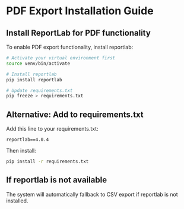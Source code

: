# PDF Export Installation Guide

## Install ReportLab for PDF functionality

To enable PDF export functionality, install reportlab:

```bash
# Activate your virtual environment first
source venv/bin/activate

# Install reportlab
pip install reportlab

# Update requirements.txt
pip freeze > requirements.txt
```

## Alternative: Add to requirements.txt

Add this line to your requirements.txt:

```
reportlab==4.0.4
```

Then install:

```bash
pip install -r requirements.txt
```

## If reportlab is not available

The system will automatically fallback to CSV export if reportlab is not installed.
